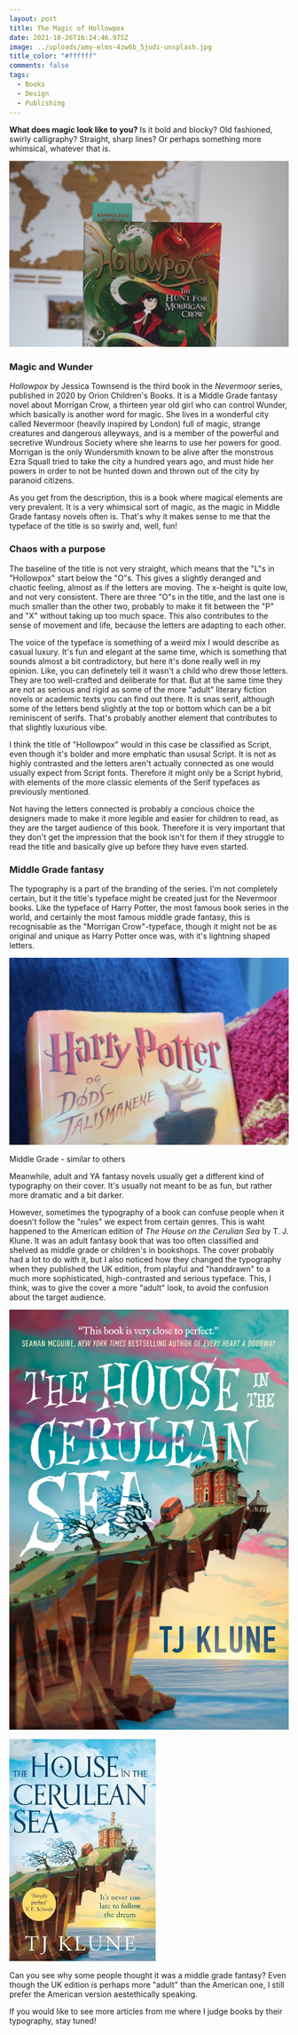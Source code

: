 ```yaml
---
layout: post
title: The Magic of Hollowpox
date: 2021-10-26T16:24:46.975Z
image: ../uploads/amy-elms-4zw6b_5judi-unsplash.jpg
title_color: "#ffffff"
comments: false
tags:
  - Books
  - Design
  - Publishing
---
```

**What does magic look like to you?** Is it bold and blocky? Old fashioned, swirly calligraphy? Straight, sharp lines? Or perhaps something more whimsical, whatever that is.   

![Hollowpox by Jessica Townsend](../uploads/20211007150203_img_3061.jpg)

### Magic and Wunder

*Hollowpox* by Jessica Townsend is the third book in the *Nevermoor* series, published in 2020 by Orion Children's Books. It is a Middle Grade fantasy novel about Morrigan Crow, a thirteen year old girl who can control Wunder, which basically is another word for magic. She lives in a wonderful city called Nevermoor (heavily inspired by London) full of magic, strange creatures and dangerous alleyways, and is a member of the powerful and secretive Wundrous Society where she learns to use her powers for good. Morrigan is the only Wundersmith known to be alive after the monstrous Ezra Squall tried to take the city a hundred years ago, and must hide her powers in order to not be hunted down and thrown out of the city by paranoid citizens. 

As you get from the description, this is a book where magical elements are very prevalent. It is a very whimsical sort of magic, as the magic in Middle Grade fantasy novels often is. That's why it makes sense to me that the typeface of the title is so swirly and, well, fun! 

### Chaos with a purpose

The baseline of the title is not very straight, which means that the "L"s in "Hollowpox" start below the "O"s. This gives a slightly deranged and chaotic feeling, almost as if the letters are moving. The x-height is quite low, and not very consistent. There are three "O"s in the title, and the last one is much smaller than the other two, probably to make it fit between the "P" and "X" without taking up too much space. This also contributes to the sense of movement and life, because the letters are adapting to each other. 

The voice of the typeface is something of a weird mix I would describe as casual luxury. It's fun and elegant at the same time, which is something that sounds almost a bit contradictory, but here it's done really well in my opinion. Like, you can definetely tell it wasn't a child who drew those letters. They are too well-crafted and deliberate for that. But at the same time they are not as serious and rigid as some of the more "adult" literary fiction novels or academic texts you can find out there. It is snas serif, although some of the letters bend slightly at the top or bottom which can be a bit reminiscent of serifs. That's probably another element that contributes to that slightly luxurious vibe.   

I think the title of "Hollowpox" would in this case be classified as Script, even though it's bolder and more emphatic than ususal Script. It is not as highly contrasted and the letters aren't actually connected as one would usually expect from Script fonts. Therefore it might only be a Script hybrid, with elements of the more classic elements of the Serif typefaces as previously mentioned. 

Not having the letters connected is probably a concious choice the designers made to make it more legible and easier for children to read, as they are the target audience of this book. Therefore it is very important that they don't get the impression that the book isn't for them if they struggle to read the title and basically give up before they have even started. 

### Middle Grade fantasy

The typography is a part of the branding of the series. I'm not completely certain, but it the title's typeface might be created just for the Nevermoor books. Like the typeface of Harry Potter, the most famous book series in the world, and certainly the most famous middle grade fantasy, this is recognisable as the "Morrigan Crow"-typeface, though it might not be as original and unique as Harry Potter once was, with it's lightning shaped letters. 

![The typeface of Harry Potter](../uploads/img_2022.jpg)

Middle Grade - similar to others 

Meanwhile, adult and YA fantasy novels usually get a different kind of typography on their cover. It's usually not meant to be as fun, but rather more dramatic and a bit darker. 

However, sometimes the typography of a book can confuse people when it doesn't follow the "rules" we expect from certain genres. This is waht happened to the American edition of *The House on the Cerulian Sea* by T. J. Klune. It was an adult fantasy book that was too often classified and shelved as middle grade or children's in bookshops. The cover probably had a lot to do with it, but I also noticed how they changed the typography when they published the UK edition, from playful and "handdrawn" to a much more sophisticated, high-contrasted and serious typeface. This, I think, was to give the cover a more "adult" look, to avoid the confusion about the target audience. 

![The American edition of The House in the Cerulean Sea by T. J. Klune. Image from Goodreads.com](../uploads/45047384.jpg)

![The UK edition of The House in the Cerulean Sea. Image from Goodreads.com](../uploads/58506799.jpg)

Can you see why some people thought it was a middle grade fantasy? Even though the UK edition is perhaps more "adult" than the American one, I still prefer the American version aestethically speaking. 

If you would like to see more articles from me where I judge books by their typography, stay tuned!